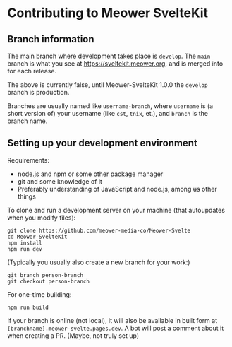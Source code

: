 # Contributing to Meower SvelteKit

## Branch information

The main branch where development takes place is `develop`. The `main` branch is what you see at https://sveltekit.meower.org, and is merged into for each release.

The above is currently false, until Meower-SvelteKit 1.0.0 the `develop` branch is production.

Branches are usually named like `username-branch`, where `username` is (a short version of) your username (like `cst`, `tnix`, et.), and `branch` is the branch name.

## Setting up your development environment

Requirements:

- node.js and npm or some other package manager
- git and some knowledge of it
- Preferably understanding of JavaScript and node.js, among ~~us~~ other things

To clone and run a development server on your machine (that autoupdates when you modify files):

```
git clone https://github.com/meower-media-co/Meower-Svelte
cd Meower-SvelteKit
npm install
npm run dev
```

(Typically you usually also create a new branch for your work:)

```
git branch person-branch
git checkout person-branch
```

For one-time building:

```
npm run build
```

If your branch is online (not local), it will also be available in built form at `[branchname].meower-svelte.pages.dev`. A bot will post a comment about it when creating a PR. (Maybe, not truly set up)
